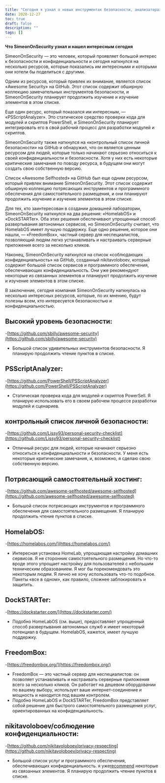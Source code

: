 ```yaml
---
title: "Сегодня я узнал о новых инструментах безопасности, анализаторах статического кода и вариантах самостоятельных служб."
date: 2020-12-27
toc: true
draft: false
description: ""
tags: []
---
```


**Что SimeonOnSecurity узнал и нашел интересным сегодня**

SimeonOnSecurity — это человек, который проявляет большой интерес к безопасности и конфиденциальности и сегодня наткнулся на несколько ресурсов, которые показались им интересными и которыми они хотели бы поделиться с другими.

Одним из ресурсов, который привлек их внимание, является список «Awesome Security» на GitHub. Этот список содержит обширную коллекцию замечательных инструментов безопасности, и SimeonOnSecurity планирует продолжить изучение и изучение элементов в этом списке.

Еще один ресурс, который показался им интересным, — «PSScriptAnalyzer». Это статическое средство проверки кода для модулей и скриптов PowerShell, и SimeonOnSecurity планирует интегрировать его в свой рабочий процесс для разработки модулей и скриптов.

SimeonOnSecurity также наткнулся на «контрольный список личной безопасности» на GitHub и обнаружил, что он является ценным ресурсом для людей, которые только начинают серьезно относиться к своей конфиденциальности и безопасности. Хотя у них есть некоторые критические замечания по поводу ресурса, в будущем они могут создать свою собственную версию.

Список «Awesome Selfhosted» на GitHub был еще одним ресурсом, который привлек внимание SimeonOnSecurity. Этот список содержит обширную коллекцию потрясающих инструментов и программного обеспечения для самостоятельного размещения, и они планируют продолжить изучение и изучение элементов в этом списке.

Для тех, кто заинтересован в создании домашней лаборатории, SimeonOnSecurity наткнулся на два решения: «HomelabOS» и «DockSTARTer». Оба этих решения обеспечивают упрощенный способ развертывания автономных сервисов, но SimeonOnSecurity считает, что HomelabOS имеет лучшую поддержку. Еще одно решение, которое они нашли, — «FreedomBox», частный сервер для неспециалистов, позволяющий людям легко устанавливать и настраивать серверные приложения всего за несколько кликов.

Наконец, SimeonOnSecurity наткнулся на список «соблюдающих конфиденциальность» на GitHub, созданный nikitavoloboev, который содержит большой список сервисов и программного обеспечения, обеспечивающих конфиденциальность. Они уже рекомендуют некоторые из связанных элементов и планируют продолжить изучение и изучение элементов в этом списке.

В заключение, сегодня компания SimeonOnSecurity наткнулась на несколько интересных ресурсов, которые, по их мнению, будут полезны всем, кто интересуется безопасностью и конфиденциальностью.


## Высокий уровень безопасности:
-[https://github.com/sbilly/awesome-security](https://github.com/sbilly/awesome-security)
- Большой список удивительных инструментов безопасности. Я планирую продолжить чтение пунктов в списке.

## PSScriptAnalyzer:
-[https://github.com/PowerShell/PSScriptAnalyzer](https://github.com/PowerShell/PSScriptAnalyzer)
- Статическая проверка кода для модулей и скриптов PowerSell. Я планирую использовать его в своем рабочем процессе разработки модулей и сценариев.

## контрольный список личной безопасности:
-[https://github.com/Lissy93/personal-security-checklist](https://github.com/Lissy93/personal-security-checklist)
- Отличный ресурс для людей, которые начинают серьезно относиться к конфиденциальности и безопасности. У меня есть некоторые критические замечания, и, возможно, я сделаю свою собственную версию.

## Потрясающий самостоятельный хостинг:
-[https://github.com/awesome-selfhosted/awesome-selfhosted](https://github.com/awesome-selfhosted/awesome-selfhosted)
- Большой список потрясающих инструментов и программного обеспечения для самостоятельного размещения. Я планирую продолжить чтение пунктов в списке.

## HomelabOS:
-[https://homelabos.com/](https://homelabos.com/)
- Интересная установка HomeLab, упрощающая настройку домашних сервисов. Я не сторонник самостоятельного размещения. Но что-то вроде этого упрощает настройку для пользователей с небольшим техническим образованием. Я мог бы порекомендовать это некоторым людям. Я лично не хочу использовать что-то подобное. Пакеты «все в одном», как правило, сложнее заблокировать и защитить.

## DockSTARTer:
-[https://dockstarter.com/](https://dockstarter.com/)
- Подобно HomeLabOS (см. выше), предоставляет упрощенный способ развертывания автономных служб и имеет некоторый потенциал в будущем. HomelabOS, кажется, имеет лучшую поддержку.

## FreedomBox:
-[https://freedombox.org/](https://freedombox.org/)
- FreedomBox — это частный сервер для неспециалистов: он позволяет устанавливать и настраивать серверные приложения всего за несколько кликов. Он работает на дешевом оборудовании по вашему выбору, использует ваше интернет-соединение и мощность и находится под вашим контролем.
- Подобно HomeLabOS и DockSTARTer, FreedomBox представляет собой решение для быстрого самостоятельного размещения услуг, ориентированных на конфиденциальность.

## nikitavoloboev/соблюдение конфиденциальности:
-[https://github.com/nikitavoloboev/privacy-respecting](https://github.com/nikitavoloboev/privacy-respecting)
- Большой список услуг и программного обеспечения, обеспечивающих конфиденциальность. я уже[recommend](https://simeononsecurity.ch/recommendations) некоторые из связанных элементов. Я планирую продолжить чтение пунктов в списке.
